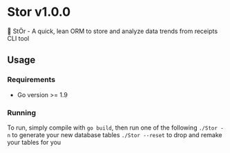 # Stor v1.0.0
🦑 StÖr - A quick, lean ORM to store and analyze data trends from receipts CLI tool

## Usage
### Requirements
* Go version >= 1.9

### Running
To run, simply compile with `go build`, then run one of the following
`./Stor -n` to generate your new database tables
`./Stor --reset` to drop and remake your tables for you
